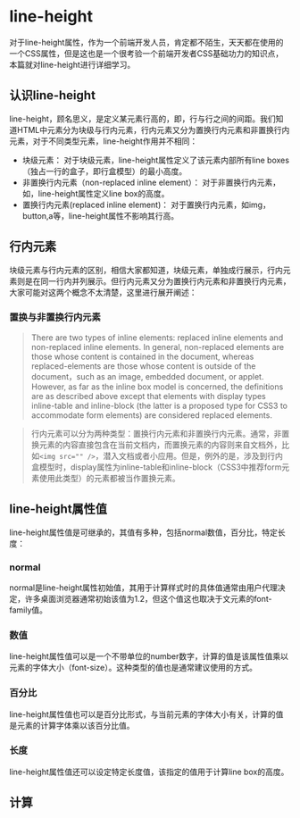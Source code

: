 # line-height

对于line-height属性，作为一个前端开发人员，肯定都不陌生，天天都在使用的一个CSS属性，但是这也是一个很考验一个前端开发者CSS基础功力的知识点，本篇就对line-height进行详细学习。

## 认识line-height

line-height，顾名思义，是定义某元素行高的，即，行与行之间的间距。我们知道HTML中元素分为块级与行内元素，行内元素又分为置换行内元素和非置换行内元素，对于不同类型元素，line-height作用并不相同：

- 块级元素： 对于块级元素，line-height属性定义了该元素内部所有line boxes（独占一行的盒子，即行盒模型）的最小高度。
- 非置换行内元素（non-replaced inline element）： 对于非置换行内元素，如，line-height属性定义line box的高度。
- 置换行内元素(replaced inline element)： 对于置换行内元素，如img，button,a等，line-height属性不影响其行高。

## 行内元素

块级元素与行内元素的区别，相信大家都知道，块级元素，单独成行展示，行内元素则是在同一行内并列展示。但行内元素又分为置换行内元素和非置换行内元素，大家可能对这两个概念不太清楚，这里进行展开阐述：

### 置换与非置换行内元素

> There are two types of inline elements: replaced inline elements and non-replaced inline elements. In general, non-replaced elements are those whose content is contained in the document, whereas replaced-elements are those whose content is outside of the document，such as an image, embedded document, or applet. 
However, as far as the inline box model is concerned, the definitions are as described above except that elements with display types  inline-table and inline-block (the latter is a proposed type for CSS3 to accommodate form elements) are considered replaced elements.

> 行内元素可以分为两种类型：置换行内元素和非置换行内元素。通常，非置换元素的内容直接包含在当前文档内，而置换元素的内容则来自文档外，比如`<img src="" />`，潜入文档或者小应用。但是，例外的是，涉及到行内盒模型时，display属性为inline-table和inline-block（CSS3中推荐form元素使用此类型）的元素都被当作置换元素。

## line-height属性值

line-height属性值是可继承的，其值有多种，包括normal数值，百分比，特定长度：

### normal

normal是line-height属性初始值，其用于计算样式时的具体值通常由用户代理决定，许多桌面浏览器通常初始该值为1.2，但这个值这也取决于文元素的font-family值。

### 数值

line-height属性值可以是一个不带单位的number数字，计算的值是该属性值乘以元素的字体大小（font-size）。这种类型的值也是通常建议使用的方式。

### 百分比

line-height属性值也可以是百分比形式，与当前元素的字体大小有关，计算的值是元素的计算字体乘以该百分比值。

### 长度

line-height属性值还可以设定特定长度值，该指定的值用于计算line box的高度。

## 计算







